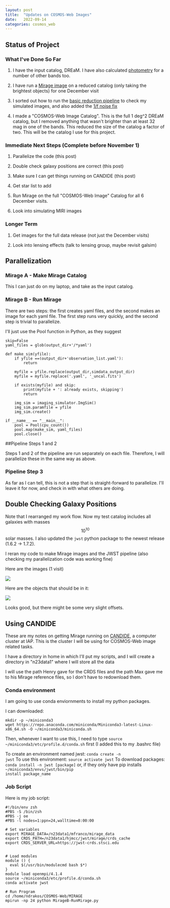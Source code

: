 ```yaml
---
layout: post
title:  "Updates on COSMOS-Web Images"
date:   2022-09-14
categories: cosmos_web
---
```



## Status of Project

### What I've Done So Far

1.  I have the input catalog, DREaM. I have also calculated <a href="https://ndrakos.github.io/blog/cosmos_web/Add_Filters_to_DREaM/">photometry</a> for a number of other bands too.

2.  I have run a <a href="https://ndrakos.github.io/blog/cosmos_web/Add_Catalog_to_Mirage/">Mirage image</a> on a reduced catalog (only taking the brightest objects) for one December visit

3. I sorted out how to run the <a href="https://ndrakos.github.io/blog/cosmos_web/JWST_Pipeline_Stage_3/">basic reduction pipeline</a> to check my simulated images, and also added the <a href="https://ndrakos.github.io/blog/cosmos_web/JWST_Pipeline_1_over_f_noise/">1/f noise fix</a>

4. I made a "COSMOS-Web Image Catalog". This is the full 1 deg^2 DREaM catalog, but I removed anything that wasn't brighter than at least 32 mag in one of the bands. This reduced the size of the catalog a factor of two. This will be the catalog I use for this project.


### Immediate Next Steps (Complete before November 1)

1. Parallelize the code (this post)

2. Double check galaxy positions are correct (this post)

3. Make sure I can get things running on CANDIDE (this post)

4. Get star list to add

5. Run Mirage on the full "COSMOS-Web Image" Catalog for all 6 December visits.

6. Look into simulating MIRI images



### Longer Term

1. Get images for the full data release (not just the December visits)

2. Look into lensing effects (talk to lensing group, maybe revisit galsim)



## Parallelization

### Mirage A - Make Mirage Catalog

This I can just do on my laptop, and take as the input catalog.

### Mirage B - Run Mirage

There are two steps: the first creates yaml files, and the second makes an image for each yaml file. The first step runs very quickly, and the second step is trivial to parallelize.

I'll just use the Pool function in Python, as they suggest

```
skip=False
yaml_files = glob(output_dir+'/*yaml')

def make_sim(yfile):
    if yfile ==(output_dir+'observation_list.yaml'):
        return

    myfile = yfile.replace(output_dir,simdata_output_dir)
    myfile = myfile.replace('.yaml', '_uncal.fits')

    if exists(myfile) and skip:
        print(myfile + ': already exists, skipping')
        return

    img_sim = imaging_simulator.ImgSim()
    img_sim.paramfile = yfile
    img_sim.create()

if __name__ == "__main__":
    pool = Pool(cpu_count())
    pool.map(make_sim, yaml_files)
    pool.close()
```

##Pipeline Steps 1 and 2

Steps 1 and 2 of the pipeline are run separately on each file. Therefore, I will parallelize these in the same way as above.

### Pipeline Step 3

As far as I can tell, this is not a step that is straight-forward to parallelize. I'll leave it for now, and check in with what others are doing.


## Double Checking Galaxy Positions


Note that I rearranged my work flow. Now my test catalog includes all galaxies with masses $$10^{10}$$ solar masses. I also updated the <code>jwst</code> python package to the newest release (1.6.2 -> 1.7.2).

I reran my code to make Mirage images and the JWST pipeline (also checking my parallelization code was working fine)

Here are the images (1 visit)

<img src="{{ site.baseurl }}/assets/plots/20220914_Mosaics_nosources.png">

Here are the objects that should be in it:

<img src="{{ site.baseurl }}/assets/plots/20220914_Mosaics.png">

Looks good, but there might be some very slight offsets.


## Using CANDIDE

These are my notes on getting Mirage running on <a href="https://candideusers.calet.org/">CANDIDE</a>, a computer cluster at IAP. This is the cluster I will be using for COSMOS-Web image related tasks.

I have a directory in home in which I'll put my scripts, and I will create a directory in "n23data1" where I will store all the data

I will use the path Henry gave for the CRDS files and the path Max gave me to his Mirage reference files, so I don't have to redownload them.


### Conda environment

I am going to use conda enviornments to install my python packages.

I can downloaded:
```
mkdir -p ~/miniconda3
wget https://repo.anaconda.com/miniconda/Miniconda3-latest-Linux-x86_64.sh -O ~/miniconda3/miniconda.sh
```

Then, whenever I want to use this, I need to type <code>source ~/miniconda3/etc/profile.d/conda.sh</code> first (I added this to my .bashrc file)

To create an environment named jwst: <code>conda create -n jwst</code>
To use this environment: <code>source activate jwst</code>
To download packages: <code>conda install -n jwst [package]</code> or, if they only have pip installs <code>~/miniconda3/envs/jwst/bin/pip install package_name</code>



### Job Script

Here is my job script:
```
#!/bin/env zsh
#PBS -S /bin/zsh
#PBS -j oe
#PBS -l nodes=1:ppn=24,walltime=8:00:00

# Set variables
export MIRAGE_DATA=/n23data1/mfranco/mirage_data
export CRDS_PATH=/n23data1/hjmcc/jwst/mirage/crds_cache
export CRDS_SERVER_URL=https://jwst-crds.stsci.edu


# Load modules
module () {
  eval $(/usr/bin/modulecmd bash $*)
}
module load openmpi/4.1.4
source ~/miniconda3/etc/profile.d/conda.sh
conda activate jwst

# Run Program
cd /home/ndrakos/COSMOS-Web/MIRAGE
mpirun -np 24 python MirageB-RunMirage.py
```
